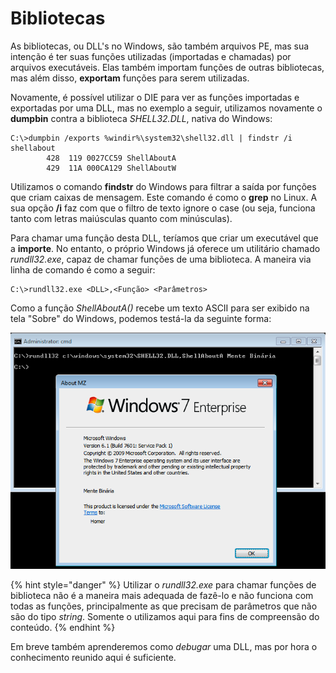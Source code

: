 # Bibliotecas

As bibliotecas, ou DLL's no Windows, são também arquivos PE, mas sua intenção é ter suas funções utilizadas \(importadas e chamadas\) por arquivos executáveis. Elas também importam funções de outras bibliotecas, mas além disso, **exportam** funções para serem utilizadas.

Novamente, é possível utilizar o DIE para ver as funções importadas e exportadas por uma DLL, mas no exemplo a seguir, utilizamos novamente o **dumpbin** contra a biblioteca _SHELL32.DLL_, nativa do Windows:

```text
C:\>dumpbin /exports %windir%\system32\shell32.dll | findstr /i shellabout
        428  119 0027CC59 ShellAboutA
        429  11A 000CA129 ShellAboutW
```

Utilizamos o comando **findstr** do Windows para filtrar a saída por funções que criam caixas de mensagem. Este comando é como o **grep** no Linux. A sua opção **/i** faz com que o filtro de texto ignore o case \(ou seja, funciona tanto com letras maiúsculas quanto com minúsculas\).

Para chamar uma função desta DLL, teríamos que criar um executável que a **importe**. No entanto, o próprio Windows já oferece um utilitário chamado _rundll32.exe_, capaz de chamar funções de uma biblioteca. A maneira via linha de comando é como a seguir:

```text
C:\>rundll32.exe <DLL>,<Função> <Parâmetros>
```

 Como a função _ShellAboutA\(\)_ recebe um texto ASCII para ser exibido na tela "Sobre" do Windows, podemos testá-la da seguinte forma:

![](../.gitbook/assets/shellabouta.png)

{% hint style="danger" %}
Utilizar o _rundll32.exe_ para chamar funções de biblioteca não é a maneira mais adequada de fazê-lo e não funciona com todas as funções, principalmente as que precisam de parâmetros que não são do tipo _string_.  Somente o utilizamos aqui para fins de compreensão do conteúdo.
{% endhint %}

Em breve também aprenderemos como _debugar_ uma DLL, mas por hora o conhecimento reunido aqui é suficiente.

